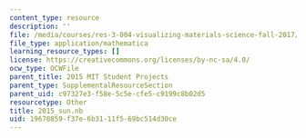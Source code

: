 ```yaml
---
content_type: resource
description: ''
file: /media/courses/res-3-004-visualizing-materials-science-fall-2017/19670859f37e6b3111f569bc514d30ce_2015_sun.nb
file_type: application/mathematica
learning_resource_types: []
license: https://creativecommons.org/licenses/by-nc-sa/4.0/
ocw_type: OCWFile
parent_title: 2015 MIT Student Projects
parent_type: SupplementalResourceSection
parent_uid: c97327e3-f58e-5c5e-cfe5-c9199c8b02d5
resourcetype: Other
title: 2015_sun.nb
uid: 19670859-f37e-6b31-11f5-69bc514d30ce
---
```

